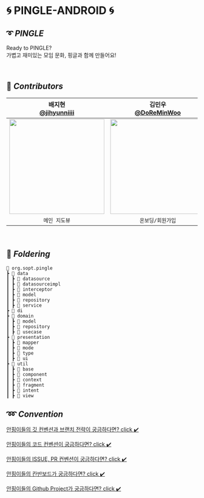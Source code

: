 # 🌀 PINGLE-ANDROID 🌀

## ➰ *****PINGLE*****
Ready to PINGLE? <br>
가볍고 재미있는 모임 문화, 핑글과 함께 만들어요!

<br>

## 👋 *****Contributors*****
| 배지현 <br> [@jihyunniiii](https://github.com/jihyunniiii) | 김민우 <br> [@DoReMinWoo](https://github.com/DoReMinWoo) | 하지은 <br>[@HAJIEUN02](https://github.com/HAJIEUN02) | 이다은 <br>[@Dan2dani](https://github.com/Dan2dani) |
|:---:| :---: | :---: | :---: |
| <img width="250" src="https://avatars.githubusercontent.com/u/103172971?v=4"/> |<img width="250" src="https://avatars.githubusercontent.com/u/86788873?v=4"/>|<img width="250" src="https://avatars.githubusercontent.com/u/83916472?v=4"/>|<img width="250" src="https://avatars.githubusercontent.com/u/77060011?v=4"/>|
| `메인 지도뷰` |`온보딩/회원가입`|`핑글 개최 프로세스`|`핑글 개최 프로세스`, `설정`|

<br>

## 📁 *****Foldering*****
```
📂 org.sopt.pingle
┣ 📂 data
┃ ┣ 📂 datasource
┃ ┣ 📂 datasourceimpl
┃ ┣ 📂 interceptor
┃ ┣ 📂 model
┃ ┣ 📂 repository
┃ ┣ 📂 service
┣ 📂 di
┣ 📂 domain
┃ ┣ 📂 model
┃ ┣ 📂 repository
┃ ┣ 📂 usecase
┣ 📂 presentation
┃ ┣ 📂 mapper
┃ ┣ 📂 mode
┃ ┣ 📂 type
┃ ┣ 📂 ui
┣ 📂 util
┃ ┣ 📂 base
┃ ┣ 📂 component
┃ ┣ 📂 context
┃ ┣ 📂 fragment
┃ ┣ 📂 intent
┃ ┣ 📂 view
```

## ➿ *****Convention*****

[안핑이들의 깃 컨벤션과 브랜치 전략이 궁금하다면? click ✔️](https://pinglepingle.notion.site/Git-Convention-Branch-Strategy-a6510c29e8594a2581314aa0a2cbbe8f?pvs=4)
<br>

[안핑이들의 코드 컨벤션이 궁금하다면? click ✔️](https://pinglepingle.notion.site/Android-Coding-Convention-ca4ed7540eb84ab49535af4b481027b3?pvs=4)
<br>

[안핑이들의 ISSUE, PR 컨벤션이 궁금하다면? click ✔️](https://pinglepingle.notion.site/Issue-PR-Convention-eae2f1dd2e014a54b62d070b32665976?pvs=4)
<br>

[안핑이들의 칸반보드가 궁금하다면? click ✔️](https://pinglepingle.notion.site/Kanban-Board-e14724c84cc444ffb73a3d78c18b3f24?pvs=4)
<br>

[안핑이들의 Github Project가 궁금하다면? click ✔️](https://github.com/orgs/TeamPINGLE/projects/4)
<br>
